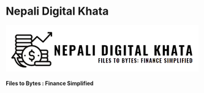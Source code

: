# Nepali Digital Khata

<img src="https://raw.githubusercontent.com/umanrai/nepali-digital-khata-bca-sem-8/main/arts/logo.png" />
 
####  Files to Bytes : Finance Simplified 
